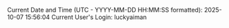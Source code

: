 Current Date and Time (UTC - YYYY-MM-DD HH:MM:SS formatted): 2025-10-07 15:56:04
Current User's Login: luckyaiman
